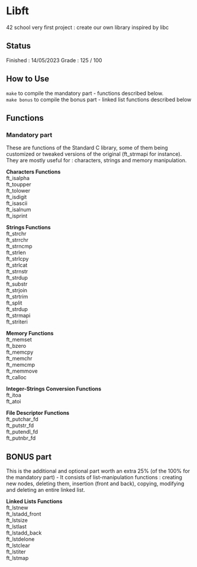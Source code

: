 # Libft
42 school very first project : create our own library inspired by libc 

## Status
Finished : 14/05/2023
Grade : 125 / 100

## How to Use
`make` to compile the mandatory part - functions described below.  
`make bonus` to compile the bonus part - linked list functions described below

## Functions 
### Mandatory part
These are functions of the Standard C library, some of them being customized or tweaked versions of the original (ft_strmapi for instance). They are mostly useful for : characters, strings and memory manipulation.

**Characters Functions**  
ft_isalpha  
ft_toupper  
ft_tolower  
ft_isdigit  
ft_isascii  
ft_isalnum  
ft_isprint  
  
**Strings Functions**  
ft_strchr  
ft_strrchr  
ft_strncmp  
ft_strlen  
ft_strlcpy  
ft_strlcat  
ft_strnstr  
ft_strdup  
ft_substr  
ft_strjoin  
ft_strtrim  
ft_split  
ft_strdup  
ft_strmapi  
ft_striteri  
  
**Memory Functions**  
ft_memset  
ft_bzero  
ft_memcpy  
ft_memchr  
ft_memcmp  
ft_memmove  
ft_calloc  
  
**Integer-Strings Conversion Functions**  
ft_itoa  
ft_atoi  
  
**File Descriptor Functions**  
ft_putchar_fd  
ft_putstr_fd  
ft_putendl_fd  
ft_putnbr_fd  

## BONUS part
This is the additional and optional part worth an extra 25% (of the 100% for the mandatory part) - It consists of list-manipulation functions : creating new nodes, deleting them, insertion (front and back), copying, modifying and deleting an entire linked list.  

**Linked Lists Functions**  
ft_lstnew  
ft_lstadd_front  
ft_lstsize  
ft_lstlast  
ft_lstadd_back  
ft_lstdelone  
ft_lstclear  
ft_lstiter  
ft_lstmap  
